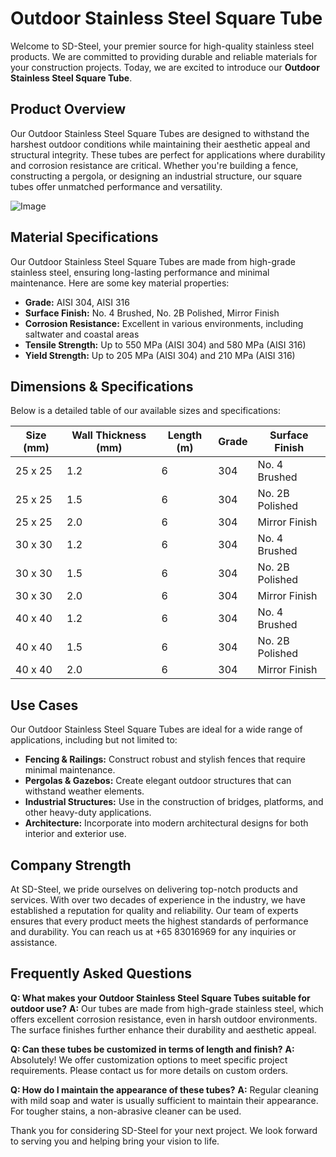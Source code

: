 # Outdoor Stainless Steel Square Tube

Welcome to SD-Steel, your premier source for high-quality stainless steel products. We are committed to providing durable and reliable materials for your construction projects. Today, we are excited to introduce our **Outdoor Stainless Steel Square Tube**.

## Product Overview

Our Outdoor Stainless Steel Square Tubes are designed to withstand the harshest outdoor conditions while maintaining their aesthetic appeal and structural integrity. These tubes are perfect for applications where durability and corrosion resistance are critical. Whether you're building a fence, constructing a pergola, or designing an industrial structure, our square tubes offer unmatched performance and versatility.

![Image](https://github.com/user-attachments/assets/2567258e-e124-4816-932d-1809bd27ef0b)

## Material Specifications

Our Outdoor Stainless Steel Square Tubes are made from high-grade stainless steel, ensuring long-lasting performance and minimal maintenance. Here are some key material properties:

- **Grade:** AISI 304, AISI 316
- **Surface Finish:** No. 4 Brushed, No. 2B Polished, Mirror Finish
- **Corrosion Resistance:** Excellent in various environments, including saltwater and coastal areas
- **Tensile Strength:** Up to 550 MPa (AISI 304) and 580 MPa (AISI 316)
- **Yield Strength:** Up to 205 MPa (AISI 304) and 210 MPa (AISI 316)

## Dimensions & Specifications

Below is a detailed table of our available sizes and specifications:

| Size (mm) | Wall Thickness (mm) | Length (m) | Grade | Surface Finish |
|-----------|---------------------|------------|-------|----------------|
| 25 x 25   | 1.2                 | 6          | 304   | No. 4 Brushed  |
| 25 x 25   | 1.5                 | 6          | 304   | No. 2B Polished |
| 25 x 25   | 2.0                 | 6          | 304   | Mirror Finish   |
| 30 x 30   | 1.2                 | 6          | 304   | No. 4 Brushed  |
| 30 x 30   | 1.5                 | 6          | 304   | No. 2B Polished |
| 30 x 30   | 2.0                 | 6          | 304   | Mirror Finish   |
| 40 x 40   | 1.2                 | 6          | 304   | No. 4 Brushed  |
| 40 x 40   | 1.5                 | 6          | 304   | No. 2B Polished |
| 40 x 40   | 2.0                 | 6          | 304   | Mirror Finish   |

## Use Cases

Our Outdoor Stainless Steel Square Tubes are ideal for a wide range of applications, including but not limited to:

- **Fencing & Railings:** Construct robust and stylish fences that require minimal maintenance.
- **Pergolas & Gazebos:** Create elegant outdoor structures that can withstand weather elements.
- **Industrial Structures:** Use in the construction of bridges, platforms, and other heavy-duty applications.
- **Architecture:** Incorporate into modern architectural designs for both interior and exterior use.

## Company Strength

At SD-Steel, we pride ourselves on delivering top-notch products and services. With over two decades of experience in the industry, we have established a reputation for quality and reliability. Our team of experts ensures that every product meets the highest standards of performance and durability. You can reach us at +65 83016969 for any inquiries or assistance.

## Frequently Asked Questions

**Q: What makes your Outdoor Stainless Steel Square Tubes suitable for outdoor use?**
**A:** Our tubes are made from high-grade stainless steel, which offers excellent corrosion resistance, even in harsh outdoor environments. The surface finishes further enhance their durability and aesthetic appeal.

**Q: Can these tubes be customized in terms of length and finish?**
**A:** Absolutely! We offer customization options to meet specific project requirements. Please contact us for more details on custom orders.

**Q: How do I maintain the appearance of these tubes?**
**A:** Regular cleaning with mild soap and water is usually sufficient to maintain their appearance. For tougher stains, a non-abrasive cleaner can be used.

Thank you for considering SD-Steel for your next project. We look forward to serving you and helping bring your vision to life.